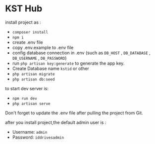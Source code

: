 # KST Hub
 
install project as :
- `composer install`
- `npm i`
- create .env file
- copy .env.example to .env file
- config database connection in .env (such as `DB_HOST` , `DB_DATABASE` , `DB_USERNAME` , `DB_PASSWORD`)
- run `php artisan key:generate` to generate the app key.
- Create Database name `kstid` or other
- `php artisan migrate`
- `php artisan db:seed`

to start dev server is:
- `npm run dev`
- `php artisan serve`

Don't forget to update the .env file after pulling the project from Git.

after you install project,the default admin user is : 
- Username: `admin`
- Password: `iddrivesadmin`
